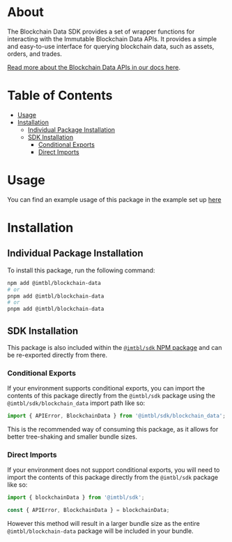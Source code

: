 # About

The Blockchain Data SDK provides a set of wrapper functions for interacting with the Immutable Blockchain Data APIs. It provides a simple and easy-to-use interface for querying blockchain data, such as assets, orders, and trades. 

[Read more about the Blockchain Data APIs in our docs here](https://docs.immutable.com/docs/zkEVM/products/blockchain-data).

# Table of Contents

- [Usage](#usage)
- [Installation](#installation)
  - [Individual Package Installation](#individual-package-installation)
  - [SDK Installation](#sdk-installation)
    - [Conditional Exports](#conditional-exports)
    - [Direct Imports](#direct-imports)

# Usage

You can find an example usage of this package in the example set up [here](https://github.com/immutable/ts-immutable-sdk/tree/main/examples/blockchain-data)

# Installation

## Individual Package Installation

To install this package, run the following command:

```sh
npm add @imtbl/blockchain-data
# or
pnpm add @imtbl/blockchain-data
# or
pnpm add @imtbl/blockchain-data
```

## SDK Installation

This package is also included within the [`@imtbl/sdk` NPM package](https://www.npmjs.com/package/@imtbl/sdk) and can be re-exported directly from there.

### Conditional Exports

If your environment supports conditional exports, you can import the contents of this package directly from the `@imtbl/sdk` package using the `@imtbl/sdk/blockchain_data` import path like so:

```ts
import { APIError, BlockchainData } from '@imtbl/sdk/blockchain_data';
```

This is the recommended way of consuming this package, as it allows for better tree-shaking and smaller bundle sizes.

### Direct Imports

If your environment does not support conditional exports, you will need to import the contents of this package directly from the `@imtbl/sdk` package like so:

```ts
import { blockchainData } from '@imtbl/sdk';

const { APIError, BlockchainData } = blockchainData;
```

However this method will result in a larger bundle size as the entire `@imtbl/blockchain-data` package will be included in your bundle.